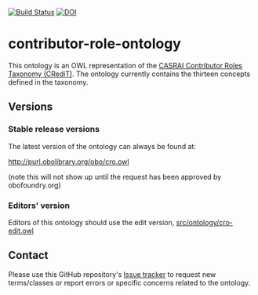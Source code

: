 [![Build Status](https://travis-ci.org/openrif/contributor-role-ontology.svg?branch=master)](https://travis-ci.org/openrif/contributor-role-ontology)
[![DOI](https://zenodo.org/badge/13996/openrif/contributor-role-ontology.svg)](https://zenodo.org/badge/latestdoi/13996/openrif/contributor-role-ontology)

# contributor-role-ontology

This ontology is an OWL representation of the [CASRAI Contributor Roles Taxonomy (CRediT)](http://dictionary.casrai.org/Contributor_Roles).  The ontology currently contains the thirteen concepts defined in the taxonomy.



## Versions

### Stable release versions

The latest version of the ontology can always be found at:

http://purl.obolibrary.org/obo/cro.owl

(note this will not show up until the request has been approved by obofoundry.org)

### Editors' version

Editors of this ontology should use the edit version, [src/ontology/cro-edit.owl](src/ontology/cro-edit.owl)

## Contact
Please use this GitHub repository's [Issue tracker](https://github.com/openrif/contributor-role-ontology/issues) to request new terms/classes or report errors or specific concerns related to the ontology.

